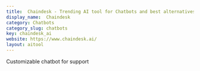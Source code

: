 ```yaml
---
title:  Chaindesk - Trending AI tool for Chatbots and best alternatives
display_name:  Chaindesk
category: Chatbots
category_slug: chatbots
key: chaindesk_ai
website: https://www.chaindesk.ai/
layout: aitool
---
```


Customizable chatbot for support
